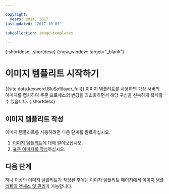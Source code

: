 ```yaml
---

copyright:
  years: 2014, 2017
lastupdated: "2017-10-05"

subcollection: image-templates

---
```


{:shortdesc: .shortdesc}
{:new_window: target="_blank"}

# 이미지 템플리트 시작하기

{{site.data.keyword.BluSoftlayer_full}} 이미지 템플리트를 사용하면 가상 서버의 이미지를 캡처하여 주문 프로세스의 변경을 최소화하면서 해당 구성을 신속하게 복제할 수 있습니다.
{:shortdesc}


## 이미지 템플리트 작성

이미지 템플리트를 사용하려면 다음 단계를 완료하십시오.
1. [이미지 템플리트](/docs/infrastructure/image-templates?topic=image-templates-about-image-templates)에 대해 알아보십시오.
2. [표준 이미지를 작성](/docs/infrastructure/image-templates?topic=image-templates-creating-an-image-template)하십시오.

## 다음 단계

하나 이상의 이미지 템플리트가 작성된 후에는 이미지 템플리트 페이지에서 [이미지 템플리트의 액세스 및 관리](/docs/infrastructure/image-templates?topic=image-templates-managing-images-from-the-image-templates-page)가 가능합니다.
